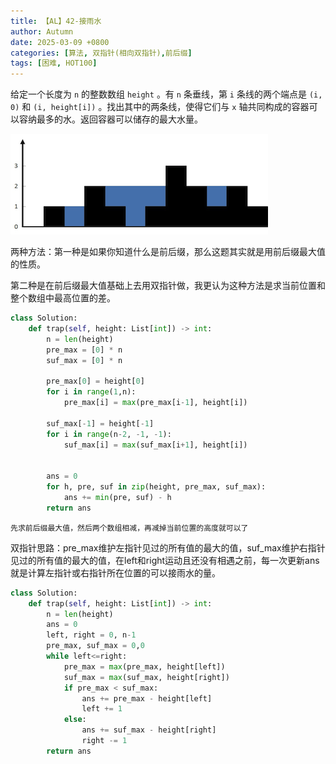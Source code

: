 ```yaml
---
title: 【AL】42-接雨水
author: Autumn
date: 2025-03-09 +0800
categories: [算法, 双指针(相向双指针),前后缀]
tags: [困难, HOT100]
---
```


给定一个长度为 `n` 的整数数组 `height` 。有 `n` 条垂线，第 `i` 条线的两个端点是 `(i, 0)` 和 `(i, height[i])` 。找出其中的两条线，使得它们与 `x` 轴共同构成的容器可以容纳最多的水。返回容器可以储存的最大水量。

![](/pic/Pasted-image-20240829150226.png)

两种方法：第一种是如果你知道什么是前后缀，那么这题其实就是用前后缀最大值的性质。

第二种是在前后缀最大值基础上去用双指针做，我更认为这种方法是求当前位置和整个数组中最高位置的差。

```python 
class Solution:
    def trap(self, height: List[int]) -> int:
        n = len(height)
        pre_max = [0] * n
        suf_max = [0] * n

        pre_max[0] = height[0]
        for i in range(1,n):
            pre_max[i] = max(pre_max[i-1], height[i])

        suf_max[-1] = height[-1]
        for i in range(n-2, -1, -1):
            suf_max[i] = max(suf_max[i+1], height[i])
        

        ans = 0
        for h, pre, suf in zip(height, pre_max, suf_max):
            ans += min(pre, suf) - h
        return ans 
```

	先求前后缀最大值，然后两个数组相减，再减掉当前位置的高度就可以了


双指针思路：pre_max维护左指针见过的所有值的最大的值，suf_max维护右指针见过的所有值的最大的值，在left和right运动且还没有相遇之前，每一次更新ans就是计算左指针或右指针所在位置的可以接雨水的量。
```python
class Solution:
    def trap(self, height: List[int]) -> int:
        n = len(height)
        ans = 0
        left, right = 0, n-1
        pre_max, suf_max = 0,0
        while left<=right: 
            pre_max = max(pre_max, height[left])
            suf_max = max(suf_max, height[right])
            if pre_max < suf_max: 
                ans += pre_max - height[left]
                left += 1
            else:
                ans += suf_max - height[right]
                right -= 1
        return ans 
```
